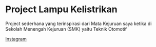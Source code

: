 <h1>Project Lampu Kelistrikan </h1>

<p> Project sederhana yang terinspirasi dari Mata Kejuruan saya ketika di Sekolah Menengah Kejuruan (SMK) yaitu Teknik Otomotif </p>

<a href="https://www.instagram.com/amentogu">Instagram</a>
